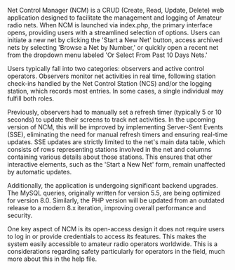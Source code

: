 Net Control Manager (NCM) is a CRUD (Create, Read, Update, Delete) web application designed to facilitate the management and logging of Amateur radio nets. When NCM is launched via index.php, the primary interface opens, providing users with a streamlined selection of options. Users can initiate a new net by clicking the 'Start a New Net' button, access archived nets by selecting 'Browse a Net by Number,' or quickly open a recent net from the dropdown menu labeled 'Or Select From Past 10 Days Nets.'

Users typically fall into two categories: observers and active control operators. Observers monitor net activities in real time, following station check-ins handled by the Net Control Station (NCS) and/or the logging station, which records most entries. In some cases, a single individual may fulfill both roles.

Previously, observers had to manually set a refresh timer (typically 5 or 10 seconds) to update their screens to track net activities. In the upcoming version of NCM, this will be improved by implementing Server-Sent Events (SSE), eliminating the need for manual refresh timers and ensuring real-time updates. SSE updates are strictly limited to the net's main data table, which consists of rows representing stations involved in the net and columns containing various details about those stations. This ensures that other interactive elements, such as the 'Start a New Net' form, remain unaffected by automatic updates.

Additionally, the application is undergoing significant backend upgrades. The MySQL queries, originally written for version 5.5, are being optimized for version 8.0. Similarly, the PHP version will be updated from an outdated release to a modern 8.x iteration, improving overall performance and security.

One key aspect of NCM is its open-access design it does not require users to log in or provide credentials to access its features. This makes the system easily accessible to amateur radio operators worldwide. This is a considerations regarding safety particularly for operators in the field, much more about this in the help file.
